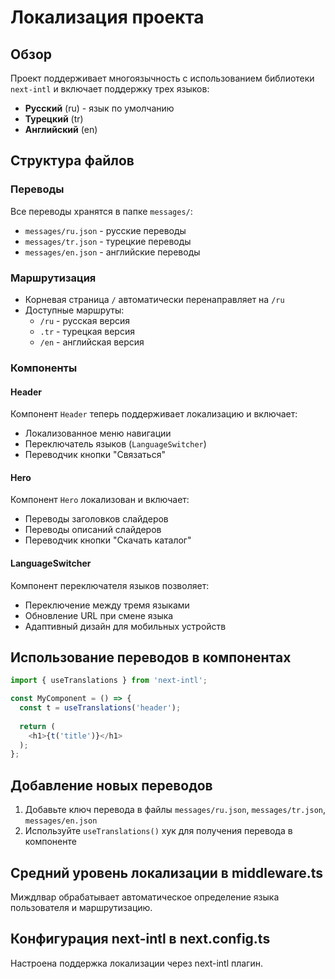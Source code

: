 # Локализация проекта

## Обзор
Проект поддерживает многоязычность с использованием библиотеки `next-intl` и включает поддержку трех языков:
- **Русский** (ru) - язык по умолчанию
- **Турецкий** (tr)
- **Английский** (en)

## Структура файлов

### Переводы
Все переводы хранятся в папке `messages/`:
- `messages/ru.json` - русские переводы
- `messages/tr.json` - турецкие переводы  
- `messages/en.json` - английские переводы

### Маршрутизация
- Корневая страница `/` автоматически перенаправляет на `/ru`
- Доступные маршруты:
  - `/ru` - русская версия
  - `.tr` - турецкая версия
  - `/en` - английская версия

### Компоненты

#### Header
Компонент `Header` теперь поддерживает локализацию и включает:
- Локализованное меню навигации
- Переключатель языков (`LanguageSwitcher`)
- Переводчик кнопки "Связаться"

#### Hero
Компонент `Hero` локализован и включает:
- Переводы заголовков слайдеров
- Переводы описаний слайдеров
- Переводчик кнопки "Скачать каталог"

#### LanguageSwitcher
Компонент переключателя языков позволяет:
- Переключение между тремя языками
- Обновление URL при смене языка
- Адаптивный дизайн для мобильных устройств

## Использование переводов в компонентах

```typescript
import { useTranslations } from 'next-intl';

const MyComponent = () => {
  const t = useTranslations('header');
  
  return (
    <h1>{t('title')}</h1>
  );
};
```

## Добавление новых переводов

1. Добавьте ключ перевода в файлы `messages/ru.json`, `messages/tr.json`, `messages/en.json`
2. Используйте `useTranslations()` хук для получения перевода в компоненте

## Средний уровень локализации в middleware.ts
Миждлвар обрабатывает автоматическое определение языка пользователя и маршрутизацию.

## Конфигурация next-intl в next.config.ts
Настроена поддержка локализации через next-intl плагин.
